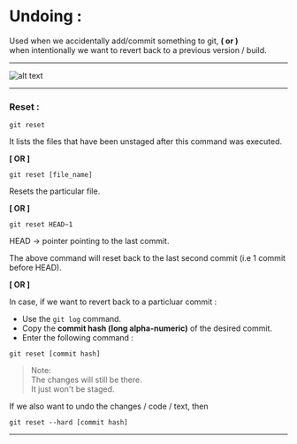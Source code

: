 # **Undoing :**

Used when we accidentally add/commit something to git, **( or )**  
when intentionally we want to revert back to a previous version / build.  

___

![alt text](https://res.cloudinary.com/practicaldev/image/fetch/s--x1oDKltr--/c_imagga_scale,f_auto,fl_progressive,h_900,q_auto,w_1600/https://cl.ly/063v3m0l2X3b/Image%25202018-05-21%2520at%252010.56.45%2520AM.png "Logo Title Text 1")

___
### **Reset :**  

```
git reset
```
It lists the files that have been unstaged after this command was executed.

**[ OR ]**  

```
git reset [file_name]
```
Resets the particular file.

**[ OR ]**

```
git reset HEAD~1
```
HEAD -> pointer pointing to the last commit.

The above command will reset back to the last second commit
(i.e 1 commit before HEAD).

**[ OR ]**

In case, if we want to revert back to a particluar commit :  
* Use the ```git log``` command.
* Copy the **commit hash (long alpha-numeric)** of the desired commit.
* Enter the following command :  

```
git reset [commit hash]
```
> Note:  
    The changes will still be there.  
    It just won't be staged.  

If we also want to undo the changes / code / text, then
```
git reset --hard [commit hash]
```

___
